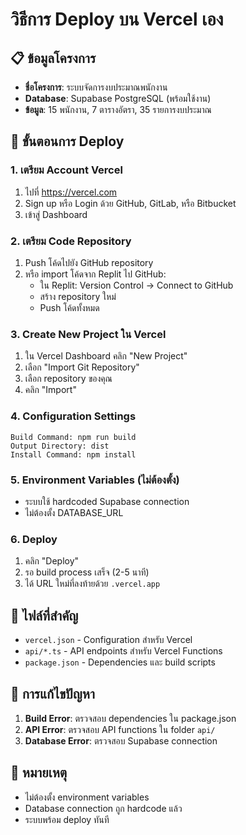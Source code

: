 # วิธีการ Deploy บน Vercel เอง

## 📋 ข้อมูลโครงการ
- **ชื่อโครงการ**: ระบบจัดการงบประมาณพนักงาน
- **Database**: Supabase PostgreSQL (พร้อมใช้งาน)
- **ข้อมูล**: 15 พนักงาน, 7 ตารางอัตรา, 35 รายการงบประมาณ

## 🚀 ขั้นตอนการ Deploy

### 1. เตรียม Account Vercel
1. ไปที่ https://vercel.com
2. Sign up หรือ Login ด้วย GitHub, GitLab, หรือ Bitbucket
3. เข้าสู่ Dashboard

### 2. เตรียม Code Repository
1. Push โค้ดไปยัง GitHub repository
2. หรือ import โค้ดจาก Replit ไป GitHub:
   - ใน Replit: Version Control → Connect to GitHub
   - สร้าง repository ใหม่
   - Push โค้ดทั้งหมด

### 3. Create New Project ใน Vercel
1. ใน Vercel Dashboard คลิก "New Project"
2. เลือก "Import Git Repository"
3. เลือก repository ของคุณ
4. คลิก "Import"

### 4. Configuration Settings
```
Build Command: npm run build
Output Directory: dist
Install Command: npm install
```

### 5. Environment Variables (ไม่ต้องตั้ง)
- ระบบใช้ hardcoded Supabase connection
- ไม่ต้องตั้ง DATABASE_URL

### 6. Deploy
1. คลิก "Deploy"
2. รอ build process เสร็จ (2-5 นาที)
3. ได้ URL ใหม่ที่ลงท้ายด้วย `.vercel.app`

## 📁 ไฟล์ที่สำคัญ
- `vercel.json` - Configuration สำหรับ Vercel
- `api/*.ts` - API endpoints สำหรับ Vercel Functions
- `package.json` - Dependencies และ build scripts

## 🔧 การแก้ไขปัญหา
1. **Build Error**: ตรวจสอบ dependencies ใน package.json
2. **API Error**: ตรวจสอบ API functions ใน folder `api/`
3. **Database Error**: ตรวจสอบ Supabase connection

## 📝 หมายเหตุ
- ไม่ต้องตั้ง environment variables
- Database connection ถูก hardcode แล้ว
- ระบบพร้อม deploy ทันที